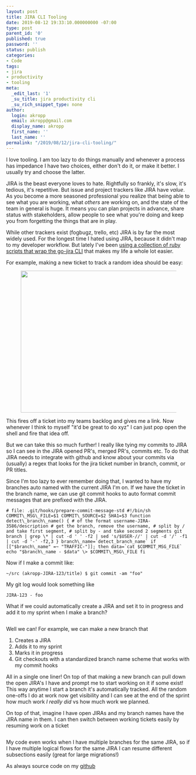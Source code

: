 ```yaml
---
layout: post
title: JIRA CLI Tooling
date: 2019-08-12 19:33:10.000000000 -07:00
type: post
parent_id: '0'
published: true
password: ''
status: publish
categories:
- Code
tags:
- jira
- productivity
- tooling
meta:
  _edit_last: '1'
  _su_title: jira productivity cli
  _su_rich_snippet_type: none
author:
  login: akropp
  email: akropp@gmail.com
  display_name: akropp
  first_name: ''
  last_name: ''
permalink: "/2019/08/12/jira-cli-tooling/"
---
```

<!-- wp:paragraph -->

I love tooling. I am too lazy to do things manually and whenever a process has impedance I have two choices, either don't do it, or make it better. I usually try and choose the latter.

<!-- /wp:paragraph -->

<!-- wp:paragraph -->

JIRA is the beast everyone loves to hate. Rightfully so frankly, it's slow, it's tedious, it's repetitive. But issue and project trackers like JIRA have _value_. As you become a more seasoned professional you realize that being able to see what you are working, what _others_ are working on, and the state of the team in general is huge. It means you can plan projects in advance, share status with stakeholders, allow people to see what you're doing and keep you from forgetting the things that are in play.

<!-- /wp:paragraph -->

<!-- wp:paragraph -->

While other trackers exist (fogbugz, trello, etc) JIRA is by far the most widely used. For the longest time I hated using JIRA, because it didn't map to my developer workflow. But lately I've been [using a collection of ruby scripts that wrap the go-jira CLI](https://github.com/devshorts/jira-cli-tooling) that makes my life a whole lot easier.

<!-- /wp:paragraph -->

<!-- wp:paragraph -->

For example, making a new ticket to track a random idea should be easy:

<!-- /wp:paragraph -->

<!-- wp:image {"id":8028,"width":608,"height":386} -->

<figure class="wp-block-image is-resized"><img src="https://onoffswitch.net/wp-content/uploads/2019/08/jira_new.gif" alt="" class="wp-image-8028" width="608" height="386"></figure>

<!-- /wp:image -->

<!-- wp:paragraph -->

This fires off a ticket into my teams backlog and gives me a link. Now whenever I think to myself "it'd be great to do xyz" I can just pop open the shell and fire that idea off.

<!-- /wp:paragraph -->

<!-- wp:paragraph -->

But we can take this so much further! I really like tying my commits to JIRA so I can see in the JIRA opened PR's, merged PR's, commits etc. To do that JIRA needs to integrate with github and know about your commits via (usually) a regex that looks for the jira ticket number in branch, commit, or PR titles.

<!-- /wp:paragraph -->

<!-- wp:paragraph -->

Since I'm too lazy to ever remember doing that, I wanted to have my branches auto named with the current JIRA I'm on. If we have the ticket in the branch name, we can use git commit hooks to auto format commit messages that are prefixed with the JIRA.

<!-- /wp:paragraph -->

<!-- wp:syntaxhighlighter/code -->

```
# file: .git/hooks/prepare-commit-message-std #!/bin/sh COMMIT\_MSG\_FILE=$1 COMMIT\_SOURCE=$2 SHA1=$3 function detect\_branch\_name() { # of the format username-JIRA-3586/description # get the branch, remove the username, # split by / and take first segment, # split by - and take second 2 segments git branch | grep \* | cut -d ' ' -f2 | sed 's/$USER-//' | cut -d '/' -f1 | cut -d '-' -f2,3 } branch\_name=`detect_branch_name` if [["$branch\_name" =~ "TRAFFIC-"]]; then data=`cat $COMMIT_MSG_FILE` echo "$branch\_name - $data" \> $COMMIT\_MSG\_FILE fi
```

<!-- /wp:syntaxhighlighter/code -->

<!-- wp:paragraph -->

Now if I make a commit like:

<!-- /wp:paragraph -->

<!-- wp:syntaxhighlighter/code -->

```
~/src (akropp-JIRA-123/title) $ git commit -am "foo"
```

<!-- /wp:syntaxhighlighter/code -->

<!-- wp:paragraph -->

My git log would look something like

<!-- /wp:paragraph -->

<!-- wp:syntaxhighlighter/code -->

```
JIRA-123 - foo
```

<!-- /wp:syntaxhighlighter/code -->

<!-- wp:paragraph -->

What if we could automatically create a JIRA and set it to in progress and add it to my sprint when I make a branch?

<!-- /wp:paragraph -->

<!-- wp:image {"id":8029} -->

<figure class="wp-block-image"><img src="https://onoffswitch.net/wp-content/uploads/2019/08/new_branch.gif" alt="" class="wp-image-8029"></figure>

<!-- /wp:image -->

<!-- wp:paragraph -->

Well we can! For example, we can make a new branch that

<!-- /wp:paragraph -->

<!-- wp:list {"ordered":true} -->

1. Creates a JIRA 
2. Adds it to my sprint
3. Marks it in progress
4. Git checkouts with a standardized branch name scheme that works with my commit hooks

<!-- /wp:list -->

<!-- wp:paragraph -->

All in a single one liner! On top of that making a new branch can pull down the open JIRA's I have and prompt me to start working on it if some exist! This way anytime I start a branch it's automatically tracked. All the random one-offs I do at work now get visibility and I can see at the end of the sprint how much work _I really did_ vs how much work we planned.

<!-- /wp:paragraph -->

<!-- wp:paragraph -->

On top of that, imagine I have open JIRAs and my branch names have the JIRA name in them. I can then switch between working tickets easily by resuming work on a ticket

<!-- /wp:paragraph -->

<!-- wp:image {"id":8030} -->

<figure class="wp-block-image"><img src="https://onoffswitch.net/wp-content/uploads/2019/08/resume.gif" alt="" class="wp-image-8030"></figure>

<!-- /wp:image -->

<!-- wp:paragraph -->

My code even works when I have multiple branches for the same JIRA, so if I have multiple logical flows for the same JIRA I can resume different subsections easily (great for large migrations!)

<!-- /wp:paragraph -->

<!-- wp:paragraph -->

As always source code on my [github](https://github.com/devshorts/jira-cli-tooling)

<!-- /wp:paragraph -->

